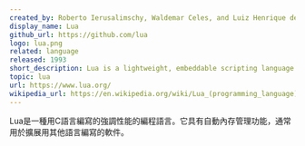 ```yaml
---
created_by: Roberto Ierusalimschy, Waldemar Celes, and Luiz Henrique de Figueiredo
display_name: Lua
github_url: https://github.com/lua
logo: lua.png
related: language
released: 1993
short_description: Lua is a lightweight, embeddable scripting language.
topic: lua
url: https://www.lua.org/
wikipedia_url: https://en.wikipedia.org/wiki/Lua_(programming_language)
---
```

Lua是一種用C語言編寫的強調性能的編程語言。它具有自動內存管理功能，通常用於擴展用其他語言編寫的軟件。
